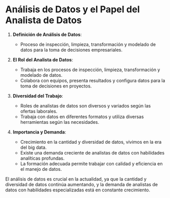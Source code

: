 # Análisis de Datos y el Papel del Analista de Datos

1. **Definición de Análisis de Datos**:
   - Proceso de inspección, limpieza, transformación y modelado de datos para la toma de decisiones empresariales.

2. **El Rol del Analista de Datos**:
   - Trabaja en los procesos de inspección, limpieza, transformación y modelado de datos.
   - Colabora con equipos, presenta resultados y configura datos para la toma de decisiones en proyectos.

3. **Diversidad del Trabajo**:
   - Roles de analistas de datos son diversos y variados según las ofertas laborales.
   - Trabaja con datos en diferentes formatos y utiliza diversas herramientas según las necesidades.

4. **Importancia y Demanda**:
   - Crecimiento en la cantidad y diversidad de datos, vivimos en la era del big data.
   - Existe una demanda creciente de analistas de datos con habilidades analíticas profundas.
   - La formación adecuada permite trabajar con calidad y eficiencia en el manejo de datos.

El análisis de datos es crucial en la actualidad, ya que la cantidad y diversidad de datos continúa aumentando, y la demanda de analistas de datos con habilidades especializadas está en constante crecimiento.
